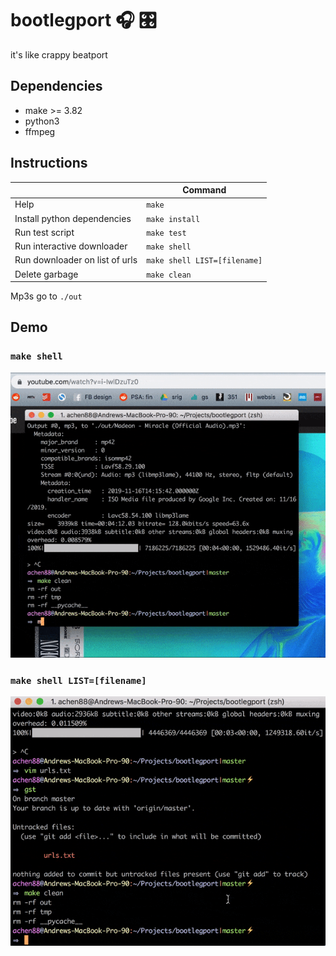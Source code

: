 # bootlegport 🎧 🎛
it's like crappy beatport

## Dependencies
- make >= 3.82
- python3
- ffmpeg

## Instructions
||Command|
|---|---|
|Help|`make`|
|Install python dependencies|`make install`| 
|Run test script|`make test`|
|Run interactive downloader|`make shell`|
|Run downloader on list of urls|`make shell LIST=[filename]`|
|Delete garbage|`make clean`|

Mp3s go to `./out`

## Demo
### `make shell`
![Example 1](https://raw.githubusercontent.com/achen88/bootlegport/master/images/ex1.gif)
### `make shell LIST=[filename]`
![Example 2](https://raw.githubusercontent.com/achen88/bootlegport/master/images/ex2.gif)
